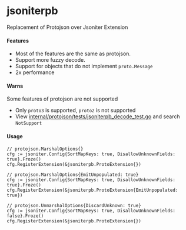 # jsoniterpb
Replacement of Protojson over Jsoniter Extension

#### Features
- Most of the features are the same as protojson.
- Support more fuzzy decode.
- Support for objects that do not implement `proto.Message`
- 2x performance

#### Warns
Some features of protojson are not supported
- Only `proto3` is supported, `proto2` is not supported
- View [internal/protojson/tests/jsoniterpb_decode_test.go](internal/protojson/tests/jsoniterpb_decode_test.go) and search `NotSupport`

#### Usage
```
// protojson.MarshalOptions{}
cfg := jsoniter.Config{SortMapKeys: true, DisallowUnknownFields: true}.Froze()
cfg.RegisterExtension(&jsoniterpb.ProtoExtension{})

// protojson.MarshalOptions{EmitUnpopulated: true}
cfg := jsoniter.Config{SortMapKeys: true, DisallowUnknownFields: true}.Froze()
cfg.RegisterExtension(&jsoniterpb.ProtoExtension{EmitUnpopulated: true})

// protojson.UnmarshalOptions{DiscardUnknown: true}
cfg := jsoniter.Config{SortMapKeys: true, DisallowUnknownFields: false}.Froze()
cfg.RegisterExtension(&jsoniterpb.ProtoExtension{})
```